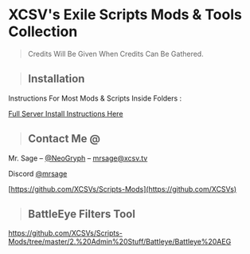 # XCSV's Exile Scripts Mods & Tools Collection

> Credits Will Be Given When Credits Can Be Gathered.


>## Installation

Instructions For Most Mods & Scripts Inside Folders :

<a href="https://github.com/XCSVs/Scripts-Mods/blob/master/INSTRUCTIONS/Exile%20Server%20Owner%20Guide%20v1.7.pdf
">Full Server Install Instructions Here</a>

>## Contact Me @

Mr. Sage – [@NeoGryph](https://twitter.com/NeoGryph) – mrsage@xcsv.tv

Discord [@mrsage](https://discord.gg/tvhquY6)

[https://github.com/XCSVs/Scripts-Mods](https://github.com/XCSVs)

>## BattleEye Filters Tool

https://github.com/XCSVs/Scripts-Mods/tree/master/2.%20Admin%20Stuff/Battleye/Battleye%20AEG
